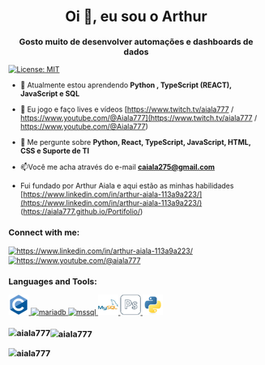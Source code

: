 <h1 align="center">Oi 👋, eu sou o Arthur</h1>
<h3 align="center">Gosto muito de desenvolver automações e dashboards de dados</h3>

[![License: MIT](https://img.shields.io/badge/License-MIT-yellow.svg)](https://github.com/Aiala777/Aiala777/blob/main/LICENCE)

- 🌱 Atualmente estou aprendendo **Python , TypeScript (REACT), JavaScript e SQL**

- 📝 Eu jogo e faço lives e vídeos [https://www.twitch.tv/aiala777 / https://www.youtube.com/@Aiala777](https://www.twitch.tv/aiala777 / https://www.youtube.com/@Aiala777)

- 💬 Me pergunte sobre **Python, React, TypeScript, JavaScript, HTML, CSS e Suporte de TI**

- 📫Você me acha através do e-mail **caiala275@gmail.com**

- Fui fundado por Arthur Aiala e aqui estão as minhas habilidades [https://www.linkedin.com/in/arthur-aiala-113a9a223/](https://www.linkedin.com/in/arthur-aiala-113a9a223/) (https://aiala777.github.io/Portifolio/)

<h3 align="left">Connect with me:</h3>
<p align="left">
<a href="https://linkedin.com/in/https://www.linkedin.com/in/arthur-aiala-113a9a223/" target="blank"><img align="center" src="https://raw.githubusercontent.com/rahuldkjain/github-profile-readme-generator/master/src/images/icons/Social/linked-in-alt.svg" alt="https://www.linkedin.com/in/arthur-aiala-113a9a223/" height="30" width="40" /></a>
<a href="https://www.youtube.com/c/https://www.youtube.com/@aiala777" target="blank"><img align="center" src="https://raw.githubusercontent.com/rahuldkjain/github-profile-readme-generator/master/src/images/icons/Social/youtube.svg" alt="https://www.youtube.com/@aiala777" height="30" width="40" /></a>
</p>

<h3 align="left">Languages and Tools:</h3>
<p align="left"> <a href="https://www.cprogramming.com/" target="_blank" rel="noreferrer"> <img src="https://raw.githubusercontent.com/devicons/devicon/master/icons/c/c-original.svg" alt="c" width="40" height="40"/> </a> <a href="https://mariadb.org/" target="_blank" rel="noreferrer"> <img src="https://www.vectorlogo.zone/logos/mariadb/mariadb-icon.svg" alt="mariadb" width="40" height="40"/> </a> <a href="https://www.microsoft.com/en-us/sql-server" target="_blank" rel="noreferrer"> <img src="https://www.svgrepo.com/show/303229/microsoft-sql-server-logo.svg" alt="mssql" width="40" height="40"/> </a> <a href="https://www.mysql.com/" target="_blank" rel="noreferrer"> <img src="https://raw.githubusercontent.com/devicons/devicon/master/icons/mysql/mysql-original-wordmark.svg" alt="mysql" width="40" height="40"/> </a> <a href="https://www.photoshop.com/en" target="_blank" rel="noreferrer"> <img src="https://raw.githubusercontent.com/devicons/devicon/master/icons/photoshop/photoshop-line.svg" alt="photoshop" width="40" height="40"/> </a> <a href="https://www.python.org" target="_blank" rel="noreferrer"> <img src="https://raw.githubusercontent.com/devicons/devicon/master/icons/python/python-original.svg" alt="python" width="40" height="40"/> </a> </p><h3 

<p><img align="left" src="https://github-readme-stats.vercel.app/api/top-langs?username=aiala777&show_icons=true&locale=en&layout=compact" alt="aiala777" /> </p>

<p> <img align="center" src="https://github-readme-stats.vercel.app/api?username=aiala777&show_icons=true&locale=en" alt="aiala777" /> </p>

<p><img align="center" src="https://github-readme-streak-stats.herokuapp.com/?user=aiala777&" alt="aiala777" /></p>


<!--
**Aiala777/Aiala777** is a ✨ _special_ ✨ repository because its `README.md` (this file) appears on your GitHub profile.

Here are some ideas to get you started:

- 🔭 I’m currently working on ...
- 🌱 I’m currently learning ...
- 👯 I’m looking to collaborate on ...
- 🤔 I’m looking for help with ...
- 💬 Ask me about ...
- 📫 How to reach me: ...
- 😄 Pronouns: ...
- ⚡ Fun fact: ...
-->
